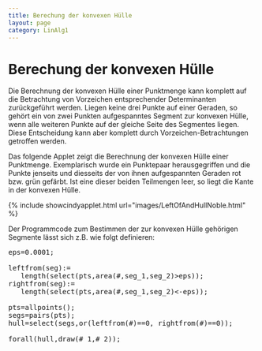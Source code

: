 ```yaml
---
title: Berechung der konvexen Hülle
layout: page
category: LinAlg1
---
```

# Berechung der konvexen Hülle

Die Berechnung der konvexen Hülle einer Punktmenge kann komplett auf die Betrachtung von Vorzeichen entsprechender Determinanten zurückgeführt werden. Liegen keine drei Punkte auf einer Geraden, so gehört ein von zwei Punkten aufgespanntes Segment zur konvexen Hülle, wenn alle weiteren Punkte auf der gleiche Seite des Segmentes liegen. Diese Entscheidung kann aber komplett durch Vorzeichen-Betrachtungen getroffen werden.

Das folgende Applet zeigt die Berechnung der konvexen Hülle einer Punktmenge. Exemplarisch wurde ein Punktepaar herausgegriffen und die Punkte jenseits und diesseits der von ihnen aufgespannten Geraden rot bzw. grün gefärbt. Ist eine dieser beiden Teilmengen leer, so liegt die Kante in der konvexen Hülle.

{% include showcindyapplet.html url="images/LeftOfAndHullNoble.html" %}


Der Programmcode zum Bestimmen der zur konvexen Hülle gehörigen Segmente lässt sich z.B. wie folgt definieren:

<pre>
eps=0.0001;

leftfrom(seg):=
   length(select(pts,area(#,seg_1,seg_2)>eps));
rightfrom(seg):=
   length(select(pts,area(#,seg_1,seg_2)<-eps));

pts=allpoints();
segs=pairs(pts);
hull=select(segs,or(leftfrom(#)==0, rightfrom(#)==0));

forall(hull,draw(#_1,#_2));
</pre>
